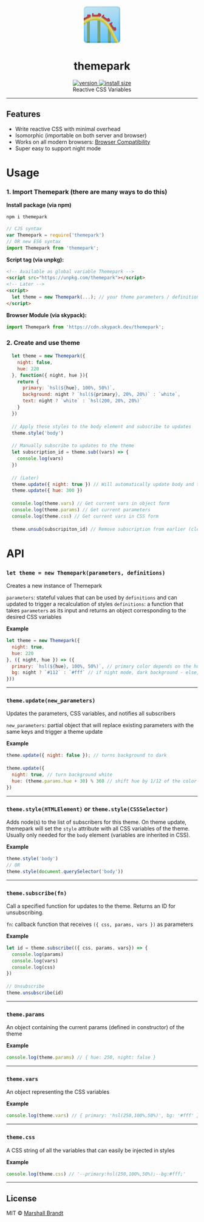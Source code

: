 <div align="center">
  <img src="https://github.com/marshallcb/themepark/raw/master/themepark.png" alt="Themepark" width="100" />
</div>

<h1 align="center">themepark</h1>
<div align="center">
  <a href="https://npmjs.org/package/themepark">
    <img src="https://badgen.now.sh/npm/v/themepark" alt="version" />
  </a>
  <a href="https://bundlephobia.com/result?p=themepark">
    <img src="https://img.badgesize.io/MarshallCB/themepark/master/min.js?compression=brotli" alt="install size" />
  </a>
</div>

<div align="center">Reactive CSS Variables</div>

---

## Features
- Write reactive CSS with minimal overhead
- Isomorphic (importable on both server and browser)
- Works on all modern browsers: [Browser Compatibility](https://developer.mozilla.org/en-US/docs/Web/CSS/Using_CSS_custom_properties#Browser_compatibility)
- Super easy to support night mode

# Usage

### 1. Import Themepark (there are many ways to do this)

**Install package (via npm)**
```bash
npm i themepark
```
```js
// CJS syntax
var Themepark = require('themepark')
// OR new ES6 syntax
import Themepark from 'themepark';
```

**Script tag (via unpkg):**
```html
<!-- Available as global variable Themepark -->
<script src="https://unpkg.com/themepark"></script>
<!-- Later -->
<script>
  let theme = new Themepark(...); // your theme parameters / definitions go here
</script>
```

**Browser Module (via skypack):**
```js
import Themepark from 'https://cdn.skypack.dev/themepark';
```

### 2. Create and use theme

```js
  let theme = new Themepark({
    night: false,
    hue: 220
  }, function({ night, hue }){
    return {
      primary: `hsl(${hue}, 100%, 50%)`,
      background: night ? `hsl(${primary}, 20%, 20%)` : `white`,
      text: night ? `white` : `hsl(200, 20%, 20%)`
    }
  })

  // Apply these styles to the body element and subscribe to updates
  theme.style('body')

  // Manually subscribe to updates to the theme
  let subscription_id = theme.sub((vars) => {
    console.log(vars)
  })

  // (Later)
  theme.update({ night: true }) // Will automatically update body and trigger subscribed function above
  theme.update({ hue: 300 })

  console.log(theme.vars) // Get current vars in object form
  console.log(theme.params) // Get current parameters
  console.log(theme.css) // Get current vars in CSS form

  theme.unsub(subscripiton_id) // Remove subscription from earlier (clean up)
```

# API

### `let theme = new Themepark(parameters, definitions)`
Creates a new instance of Themepark

`parameters`: stateful values that can be used by `definitions` and can updated to trigger a recalculation of styles
`definitions`: a function that takes `parameters` as its input and returns an object corresponding to the desired CSS variables

**Example**
```js
let theme = new Themepark({
  night: true,
  hue: 220
}, ({ night, hue }) => ({
  primary: `hsl(${hue}, 100%, 50%)`, // primary color depends on the hue in parameters
  bg: night ? `#112` : `#fff` // if night mode, dark background - else, white background
}))
```

---

### `theme.update(new_parameters)`
Updates the parameters, CSS variables, and notifies all subscribers

`new_parameters`: partial object that will replace existing parameters with the same keys and trigger a theme update

**Example**
```js
theme.update({ night: false }); // turns background to dark

theme.update({
  night: true, // turn background white
  hue: (theme.params.hue + 30) % 360 // shift hue by 1/12 of the color wheel
})
```

---

### `theme.style(HTMLElement)` or `theme.style(CSSSelector)`
Adds node(s) to the list of subscribers for this theme. On theme update, themepark will set the `style` attribute with all CSS variables of the theme. Usually only needed for the `body` element (variables are inherited in CSS).

**Example**
```js
theme.style('body')
// OR
theme.style(document.querySelector('body'))
```

---

### `theme.subscribe(fn)`
Call a specified function for updates to the theme. Returns an ID for unsubscribing.

`fn`: callback function that receives `({ css, params, vars })` as parameters

**Example**
```js
let id = theme.subscribe(({ css, params, vars}) => {
  console.log(params)
  console.log(vars)
  console.log(css)
})

// Unsubscribe
theme.unsubscribe(id)
```

---

### `theme.params`
An object containing the current params (defined in constructor) of the theme

**Example**
```js
console.log(theme.params) // { hue: 250, night: false }
```

---

### `theme.vars`
An object representing the CSS variables

**Example**
```js
console.log(theme.vars) // { primary: 'hsl(250,100%,50%)', bg: '#fff' }
```

---

### `theme.css`
A CSS string of all the variables that can easily be injected in styles

**Example**
```js
console.log(theme.css) // '--primary:hsl(250,100%,50%);--bg:#fff;'
```

---

## License

MIT © [Marshall Brandt](https://m4r.sh)
